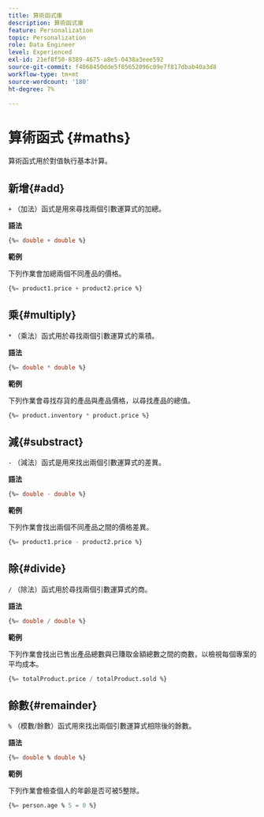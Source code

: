 ```yaml
---
title: 算術函式庫
description: 算術函式庫
feature: Personalization
topic: Personalization
role: Data Engineer
level: Experienced
exl-id: 21ef8f50-8389-4675-a8e5-0438a3eee592
source-git-commit: f4068450dde5f85652096c09e7f817dbab40a3d8
workflow-type: tm+mt
source-wordcount: '180'
ht-degree: 7%

---
```


# 算術函式 {#maths}

算術函式用於對值執行基本計算。

## 新增{#add}

`+` （加法）函式是用來尋找兩個引數運算式的加總。

**語法**

```sql
{%= double + double %}
```

**範例**

下列作業會加總兩個不同產品的價格。

```sql
{%= product1.price + product2.price %}
```

## 乘{#multiply}

`*` （乘法）函式用於尋找兩個引數運算式的乘積。

**語法**

```sql
{%= double * double %}
```

**範例**

下列作業會尋找存貨的產品與產品價格，以尋找產品的總值。

```sql
{%= product.inventory * product.price %}
```

## 減{#substract}

`-` （減法）函式是用來找出兩個引數運算式的差異。

**語法**

```sql
{%= double - double %}
```

**範例**

下列作業會找出兩個不同產品之間的價格差異。

```sql
{%= product1.price - product2.price %}
```

## 除{#divide}

`/` （除法）函式用於尋找兩個引數運算式的商。

**語法**

```sql
{%= double / double %}
```

**範例**

下列作業會找出已售出產品總數與已賺取金額總數之間的商數，以檢視每個專案的平均成本。

```sql
{%= totalProduct.price / totalProduct.sold %}
```

## 餘數{#remainder}

`%` （模數/餘數）函式用來找出兩個引數運算式相除後的餘數。

**語法**

```sql
{%= double % double %}
```

**範例**

下列作業會檢查個人的年齡是否可被5整除。

```sql
{%= person.age % 5 = 0 %}
```
